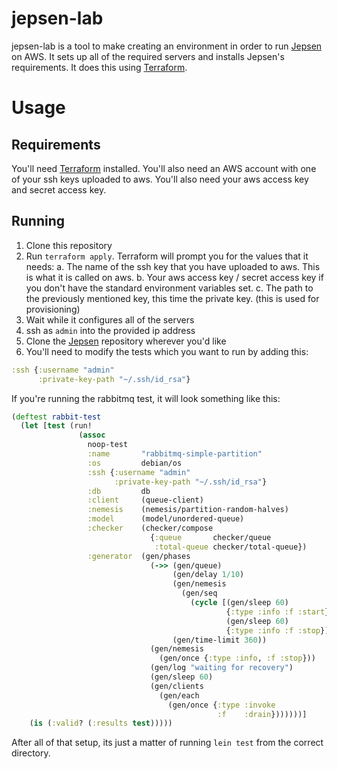# jepsen-lab #

jepsen-lab is a tool to make creating an environment in order to run [Jepsen][1] on AWS. It sets up all of
the required servers and installs Jepsen's requirements. It does this using [Terraform][2].

[1]:https://github.com/aphyr/jepsen
[2]:https://www.terraform.io

# Usage #

## Requirements ##

You'll need [Terraform][2] installed. You'll also need an AWS account with one of your ssh keys
uploaded to aws. You'll also need your aws access key and secret access key.

## Running ##

1. Clone this repository
2. Run `terraform apply`. Terraform will prompt you for the values that it needs:
  a. The name of the ssh key that you have uploaded to aws. This is what it is called on aws.
  b. Your aws access key / secret access key if you don't have the standard environment variables
     set.
  c. The path to the previously mentioned key, this time the private key. (this is used for
     provisioning)
3. Wait while it configures all of the servers
4. ssh as `admin` into the provided ip address
5. Clone the [Jepsen][1] repository wherever you'd like
6. You'll need to modify the tests which you want to run by adding this:

```clojure
:ssh {:username "admin"
      :private-key-path "~/.ssh/id_rsa"}
```

If you're running the rabbitmq test, it will look something like this:

```clojure
(deftest rabbit-test
  (let [test (run!
               (assoc
                 noop-test
                 :name       "rabbitmq-simple-partition"
                 :os         debian/os
                 :ssh {:username "admin"
                       :private-key-path "~/.ssh/id_rsa"}
                 :db         db
                 :client     (queue-client)
                 :nemesis    (nemesis/partition-random-halves)
                 :model      (model/unordered-queue)
                 :checker    (checker/compose
                               {:queue       checker/queue
                                :total-queue checker/total-queue})
                 :generator  (gen/phases
                               (->> (gen/queue)
                                    (gen/delay 1/10)
                                    (gen/nemesis
                                      (gen/seq
                                        (cycle [(gen/sleep 60)
                                                {:type :info :f :start}
                                                (gen/sleep 60)
                                                {:type :info :f :stop}])))
                                    (gen/time-limit 360))
                               (gen/nemesis
                                 (gen/once {:type :info, :f :stop}))
                               (gen/log "waiting for recovery")
                               (gen/sleep 60)
                               (gen/clients
                                 (gen/each
                                   (gen/once {:type :invoke
                                              :f    :drain}))))))]
    (is (:valid? (:results test)))))
```

After all of that setup, its just a matter of running `lein test` from the correct directory.
